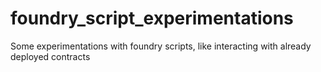 # foundry_script_experimentations
Some experimentations with foundry scripts, like interacting with already deployed contracts
